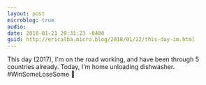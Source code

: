 ```yaml
---
layout: post
microblog: true
audio: 
date: 2018-01-21 20:31:23 -0400
guid: http://ericalba.micro.blog/2018/01/22/this-day-im.html
---
```

This day (2017), I'm on the road working, and have been through 5 countries already. 
Today, I'm home unloading dishwasher. #WinSomeLoseSome
🤔
